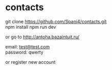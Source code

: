 # contacts

git clone https://github.com/Spani4/contacts.git<br/>
npm install
npm run dev

or go to http://antoha.bazaintuit.ru/

email: test@test.com<br/>
password: qwerty

or register new account
